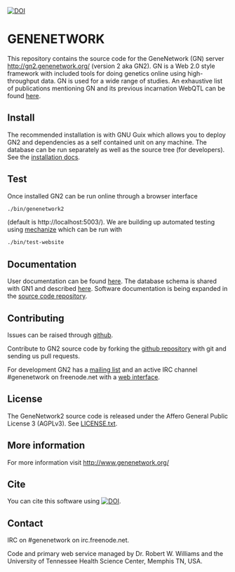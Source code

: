 [![DOI](https://zenodo.org/badge/5591/genenetwork/genenetwork2.svg)](https://zenodo.org/badge/latestdoi/5591/genenetwork/genenetwork2)

# GENENETWORK

This repository contains the source code for the GeneNetwork (GN)
server http://gn2.genenetwork.org/ (version 2 aka GN2). GN is a Web
2.0 style framework with included tools for doing genetics online
using high-throughput data. GN is used for a wide range of studies. An
exhaustive list of publications mentioning GN and its previous
incarnation WebQTL can be found
[here](http://www.genenetwork.org/reference.html).

## Install

The recommended installation is with GNU Guix which allows you to
deploy GN2 and dependencies as a self contained unit on any machine.
The database can be run separately as well as the source tree (for
developers).  See the [installation docs](doc/README.org).

## Test

Once installed GN2 can be run online through a browser interface

```sh
./bin/genenetwork2
```

(default is http://localhost:5003/). We are building up automated
testing using [mechanize](https://github.com/genenetwork/genenetwork2/tree/master/test/lib) which can be run with

```sh
./bin/test-website
```

## Documentation

User documentation can be found
[here](http://gn2.genenetwork.org/help).  The database schema is
shared with GN1 and described
[here](http://www.genenetwork.org/webqtl/main.py?FormID=schemaShowPage). Software
documentation is being expanded in the [source code repository](https://github.com/genenetwork/genenetwork2/tree/master/doc).

## Contributing

Issues can be raised through
[github](https://github.com/genenetwork/genenetwork2/issues).

Contribute to GN2 source code by forking the
[github repository](https://github.com/genenetwork/genenetwork2/) with
git and sending us pull requests.

For development GN2 has a
[mailing list](http://listserv.uthsc.edu/mailman/listinfo/genenetwork-dev)
and an active IRC channel #genenetwork on freenode.net with a
[web interface](http://webchat.freenode.net/).

## License

The GeneNetwork2 source code is released under the Affero General
Public License 3 (AGPLv3). See [LICENSE.txt](LICENSE.txt).


## More information

For more information visit http://www.genenetwork.org/

## Cite

You can cite this software using
[![DOI](https://zenodo.org/badge/5591/genenetwork/genenetwork2.svg)](https://zenodo.org/badge/latestdoi/5591/genenetwork/genenetwork2). 

## Contact

IRC on #genenetwork on irc.freenode.net.

Code and primary web service managed by Dr. Robert W. Williams and the
University of Tennessee Health Science Center, Memphis TN, USA. 

